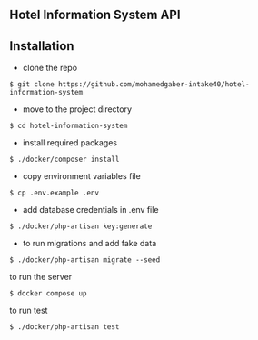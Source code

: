 ## Hotel Information System API

## Installation
- clone the repo
```
$ git clone https://github.com/mohamedgaber-intake40/hotel-information-system
```
- move to the project directory
```
$ cd hotel-information-system
```
- install required packages
```
$ ./docker/composer install
```

- copy environment variables file
```
$ cp .env.example .env
```

- add database credentials in .env file

```
$ ./docker/php-artisan key:generate
```

- to run migrations and add fake data 

```
$ ./docker/php-artisan migrate --seed
```
to run the server
```
$ docker compose up
```

to run test

```
$ ./docker/php-artisan test
```

